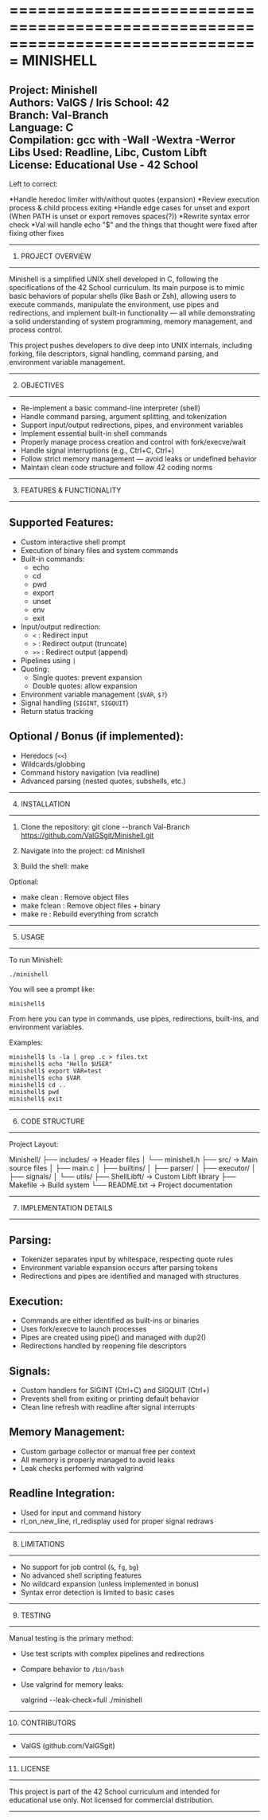 ===============================================================================
                                 MINISHELL
===============================================================================

Project: Minishell  
Authors: ValGS / Iris
School: 42  
Branch: Val-Branch  
Language: C  
Compilation: gcc with -Wall -Wextra -Werror  
Libs Used: Readline, Libc, Custom Libft  
License: Educational Use - 42 School
-------------------------------------------------------------------------------
Left to correct:

*Handle heredoc limiter with/without quotes (expansion)
*Review execution process & child process exiting
*Handle edge cases for unset and export (When PATH is unset or export removes spaces(?))
*Rewrite syntax error check
*Val will handle echo "$" and the things that thought were fixed after fixing other fixes

-------------------------------------------------------------------------------
1. PROJECT OVERVIEW
-------------------------------------------------------------------------------

Minishell is a simplified UNIX shell developed in C, following the specifications 
of the 42 School curriculum. Its main purpose is to mimic basic behaviors of 
popular shells (like Bash or Zsh), allowing users to execute commands, 
manipulate the environment, use pipes and redirections, and implement built-in 
functionality — all while demonstrating a solid understanding of system 
programming, memory management, and process control.

This project pushes developers to dive deep into UNIX internals, including 
forking, file descriptors, signal handling, command parsing, and environment 
variable management.

-------------------------------------------------------------------------------
2. OBJECTIVES
-------------------------------------------------------------------------------

- Re-implement a basic command-line interpreter (shell)
- Handle command parsing, argument splitting, and tokenization
- Support input/output redirections, pipes, and environment variables
- Implement essential built-in shell commands
- Properly manage process creation and control with fork/execve/wait
- Handle signal interruptions (e.g., Ctrl+C, Ctrl+\)
- Follow strict memory management — avoid leaks or undefined behavior
- Maintain clean code structure and follow 42 coding norms

-------------------------------------------------------------------------------
3. FEATURES & FUNCTIONALITY
-------------------------------------------------------------------------------

Supported Features:
-------------------
- Custom interactive shell prompt
- Execution of binary files and system commands
- Built-in commands:
  - echo
  - cd
  - pwd
  - export
  - unset
  - env
  - exit
- Input/output redirection:
  - `<`  : Redirect input
  - `>`  : Redirect output (truncate)
  - `>>` : Redirect output (append)
- Pipelines using `|`
- Quoting:
  - Single quotes: prevent expansion
  - Double quotes: allow expansion
- Environment variable management (`$VAR`, `$?`)
- Signal handling (`SIGINT`, `SIGQUIT`)
- Return status tracking

Optional / Bonus (if implemented):
----------------------------------
- Heredocs (`<<`)
- Wildcards/globbing
- Command history navigation (via readline)
- Advanced parsing (nested quotes, subshells, etc.)

-------------------------------------------------------------------------------
4. INSTALLATION
-------------------------------------------------------------------------------

1. Clone the repository:
   git clone --branch Val-Branch https://github.com/ValGSgit/Minishell.git

2. Navigate into the project:
   cd Minishell

3. Build the shell:
   make

Optional:
- make clean   : Remove object files
- make fclean  : Remove object files + binary
- make re      : Rebuild everything from scratch

-------------------------------------------------------------------------------
5. USAGE
-------------------------------------------------------------------------------

To run Minishell:

    ./minishell

You will see a prompt like:

    minishell$

From here you can type in commands, use pipes, redirections, built-ins, and 
environment variables.

Examples:

    minishell$ ls -la | grep .c > files.txt
    minishell$ echo "Hello $USER"
    minishell$ export VAR=test
    minishell$ echo $VAR
    minishell$ cd ..
    minishell$ pwd
    minishell$ exit

-------------------------------------------------------------------------------
6. CODE STRUCTURE
-------------------------------------------------------------------------------

Project Layout:

Minishell/
├── includes/           -> Header files
│   └── minishell.h
├── src/                -> Main source files
│   ├── main.c
│   ├── builtins/
│   ├── parser/
│   ├── executor/
│   ├── signals/
│   └── utils/
├── ShellLibft/         -> Custom Libft library
├── Makefile            -> Build system
└── README.txt          -> Project documentation

-------------------------------------------------------------------------------
7. IMPLEMENTATION DETAILS
-------------------------------------------------------------------------------

Parsing:
--------
- Tokenizer separates input by whitespace, respecting quote rules
- Environment variable expansion occurs after parsing tokens
- Redirections and pipes are identified and managed with structures

Execution:
----------
- Commands are either identified as built-ins or binaries
- Uses fork/execve to launch processes
- Pipes are created using pipe() and managed with dup2()
- Redirections handled by reopening file descriptors

Signals:
--------
- Custom handlers for SIGINT (Ctrl+C) and SIGQUIT (Ctrl+\)
- Prevents shell from exiting or printing default behavior
- Clean line refresh with readline after signal interrupts

Memory Management:
------------------
- Custom garbage collector or manual free per context
- All memory is properly managed to avoid leaks
- Leak checks performed with valgrind

Readline Integration:
---------------------
- Used for input and command history
- rl_on_new_line, rl_redisplay used for proper signal redraws

-------------------------------------------------------------------------------
8. LIMITATIONS
-------------------------------------------------------------------------------

- No support for job control (`&`, `fg`, `bg`)
- No advanced shell scripting features
- No wildcard expansion (unless implemented in bonus)
- Syntax error detection is limited to basic cases

-------------------------------------------------------------------------------
9. TESTING
-------------------------------------------------------------------------------

Manual testing is the primary method:
- Use test scripts with complex pipelines and redirections
- Compare behavior to `/bin/bash`
- Use valgrind for memory leaks:
  
  valgrind --leak-check=full ./minishell

-------------------------------------------------------------------------------
10. CONTRIBUTORS
-------------------------------------------------------------------------------

- ValGS (github.com/ValGSgit)

-------------------------------------------------------------------------------
11. LICENSE
-------------------------------------------------------------------------------

This project is part of the 42 School curriculum and intended for educational 
use only. Not licensed for commercial distribution.

-------------------------------------------------------------------------------
